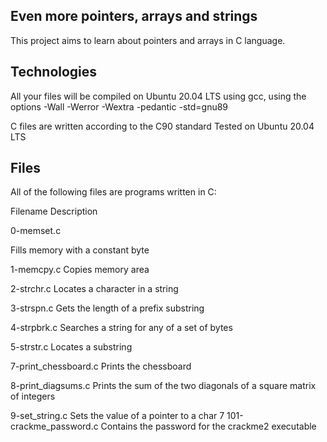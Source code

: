 ## Even more pointers, arrays and strings

This project aims to learn about pointers and arrays in C language.

## Technologies

All your files will be compiled on Ubuntu 20.04 LTS using gcc, using the options -Wall -Werror -Wextra -pedantic -std=gnu89


C files are written according to the C90 standard
Tested on Ubuntu 20.04 LTS

## Files

All of the following files are programs written in C:

Filename	Description

0-memset.c

Fills memory with a constant byte

1-memcpy.c		Copies memory area

2-strchr.c		Locates a character in a string

3-strspn.c		Gets the length of a prefix substring

4-strpbrk.c		Searches a string for any of a set of bytes

5-strstr.c		Locates a substring

7-print_chessboard.c		Prints the chessboard

8-print_diagsums.c  	Prints the sum of the two diagonals 				of a square matrix of integers

9-set_string.c		Sets the value of a pointer to a char
7
101-crackme_password.c		Contains the password for				 the crackme2 executable
